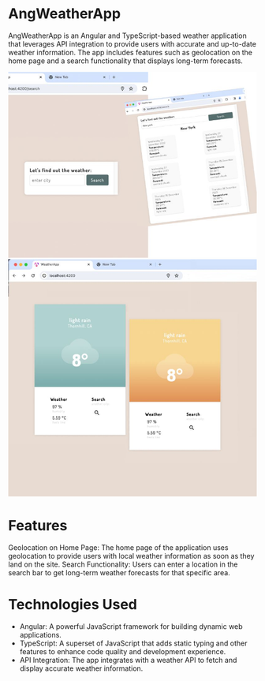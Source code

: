 # AngWeatherApp

AngWeatherApp is an Angular and TypeScript-based weather application that leverages API integration to provide users with accurate and up-to-date weather information. The app includes features such as geolocation on the home page and a search functionality that displays long-term forecasts.

![Weather App Logo](src/images/1703691294336.jpeg)
![Weather App Logo](src/images/1703691293211.jpeg)

# Features

Geolocation on Home Page: The home page of the application uses geolocation to provide users with local weather information as soon as they land on the site.
Search Functionality: Users can enter a location in the search bar to get long-term weather forecasts for that specific area.

# Technologies Used

- Angular: A powerful JavaScript framework for building dynamic web applications.
- TypeScript: A superset of JavaScript that adds static typing and other features to enhance code quality and development experience.
- API Integration: The app integrates with a weather API to fetch and display accurate weather information.
